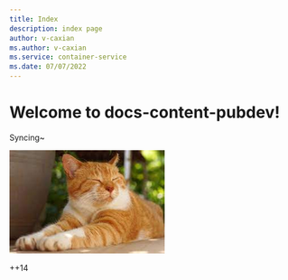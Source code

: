 ```yaml
---
title: Index
description: index page
author: v-caxian
ms.author: v-caxian
ms.service: container-service
ms.date: 07/07/2022
---
```


# Welcome to docs-content-pubdev!

Syncing~

![dog](./images/cat.jpg)

++14
